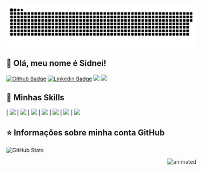 
![ Animação Gits Snake Revenge ](https://github.com/VagnerBellacosa/VagnerBellacosa/blob/main/github-contribution-grid-snake.svg)
## 💜 Olá, meu nome é <strong>Sidnei!</strong>
[![Github Badge](https://img.shields.io/badge/-Github-000?style=flat-square&logo=Github&logoColor=white&link=https://github.com/VagnerBellacosa)](https://github.com/VagnerBellacosa)
[![Linkedin Badge](https://img.shields.io/badge/-LinkedIn-blue?style=flat-square&logo=Linkedin&logoColor=white&link=https://www.linkedin.com/in/sidnei-roberto-b18072149/)](https://www.linkedin.com/in/sidnei-roberto-b18072149/)
<a href="https://api.whatsapp.com/send?phone=5515996869243&" alt="WhatsApp">
<img src="https://img.shields.io/badge/-WhatsApp-25d366?style=flat-square&labelColor=25d366&logo=whatsapp&logoColor=white&link=API-DO-SEU-WHATSAPP"/></a>
<a href="https://www.instagram.com/vagnerbellacosa/" alt="Instagram">
<img src="https://img.shields.io/badge/-Instagram-DF0174?style=flat-square&labelColor=DF0174&logo=instagram&logoColor=white&link=LINK-DO-SEU-INSTAGRAM"/></a>
## 🚀 Minhas Skills
| <img src="https://img.shields.io/badge/Dart-0175C2?style=for-the-badge&logo=dart&logoColor=white" /> 
| <img src="https://img.shields.io/badge/Flutter-02569B?style=for-the-badge&logo=flutter&logoColor=white" /> 
| <img src="https://img.shields.io/badge/Python-3776AB?style=for-the-badge&logo=python&logoColor=white"/>
| <img src="https://img.shields.io/badge/PostgreSQL-316192?style=for-the-badge&logo=postgresql&logoColor=white" />
| <img src="https://img.shields.io/badge/Git-E34F26?style=for-the-badge&logo=git&logoColor=white" />
| <img src="https://img.shields.io/badge/Linux-E34F26?style=for-the-badge&logo=linux&logoColor=black" />
| <img src="https://img.shields.io/badge/Windows-017AD7?style=for-the-badge&logo=windows&logoColor=white" />


## ⭐ Informações sobre minha conta GitHub
![GitHub Stats](https://github-readme-stats.vercel.app/api?username=Sidrajr&show_icons=true)

















<p align="right">
  <img src="https://media.giphy.com/media/kReKcfrs1YoTmt2AQt/giphy.gif" alt="animated" />
